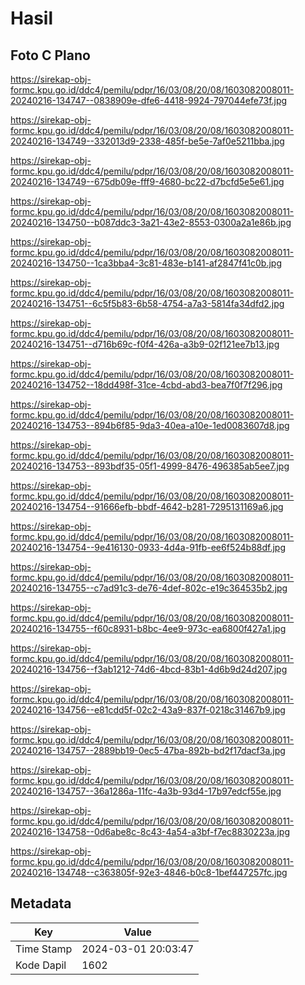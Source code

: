 # Hasil

## Foto C Plano

https://sirekap-obj-formc.kpu.go.id/ddc4/pemilu/pdpr/16/03/08/20/08/1603082008011-20240216-134747--0838909e-dfe6-4418-9924-797044efe73f.jpg

https://sirekap-obj-formc.kpu.go.id/ddc4/pemilu/pdpr/16/03/08/20/08/1603082008011-20240216-134749--332013d9-2338-485f-be5e-7af0e5211bba.jpg

https://sirekap-obj-formc.kpu.go.id/ddc4/pemilu/pdpr/16/03/08/20/08/1603082008011-20240216-134749--675db09e-fff9-4680-bc22-d7bcfd5e5e61.jpg

https://sirekap-obj-formc.kpu.go.id/ddc4/pemilu/pdpr/16/03/08/20/08/1603082008011-20240216-134750--b087ddc3-3a21-43e2-8553-0300a2a1e86b.jpg

https://sirekap-obj-formc.kpu.go.id/ddc4/pemilu/pdpr/16/03/08/20/08/1603082008011-20240216-134750--1ca3bba4-3c81-483e-b141-af2847f41c0b.jpg

https://sirekap-obj-formc.kpu.go.id/ddc4/pemilu/pdpr/16/03/08/20/08/1603082008011-20240216-134751--6c5f5b83-6b58-4754-a7a3-5814fa34dfd2.jpg

https://sirekap-obj-formc.kpu.go.id/ddc4/pemilu/pdpr/16/03/08/20/08/1603082008011-20240216-134751--d716b69c-f0f4-426a-a3b9-02f121ee7b13.jpg

https://sirekap-obj-formc.kpu.go.id/ddc4/pemilu/pdpr/16/03/08/20/08/1603082008011-20240216-134752--18dd498f-31ce-4cbd-abd3-bea7f0f7f296.jpg

https://sirekap-obj-formc.kpu.go.id/ddc4/pemilu/pdpr/16/03/08/20/08/1603082008011-20240216-134753--894b6f85-9da3-40ea-a10e-1ed0083607d8.jpg

https://sirekap-obj-formc.kpu.go.id/ddc4/pemilu/pdpr/16/03/08/20/08/1603082008011-20240216-134753--893bdf35-05f1-4999-8476-496385ab5ee7.jpg

https://sirekap-obj-formc.kpu.go.id/ddc4/pemilu/pdpr/16/03/08/20/08/1603082008011-20240216-134754--91666efb-bbdf-4642-b281-7295131169a6.jpg

https://sirekap-obj-formc.kpu.go.id/ddc4/pemilu/pdpr/16/03/08/20/08/1603082008011-20240216-134754--9e416130-0933-4d4a-91fb-ee6f524b88df.jpg

https://sirekap-obj-formc.kpu.go.id/ddc4/pemilu/pdpr/16/03/08/20/08/1603082008011-20240216-134755--c7ad91c3-de76-4def-802c-e19c364535b2.jpg

https://sirekap-obj-formc.kpu.go.id/ddc4/pemilu/pdpr/16/03/08/20/08/1603082008011-20240216-134755--f60c8931-b8bc-4ee9-973c-ea6800f427a1.jpg

https://sirekap-obj-formc.kpu.go.id/ddc4/pemilu/pdpr/16/03/08/20/08/1603082008011-20240216-134756--f3ab1212-74d6-4bcd-83b1-4d6b9d24d207.jpg

https://sirekap-obj-formc.kpu.go.id/ddc4/pemilu/pdpr/16/03/08/20/08/1603082008011-20240216-134756--e81cdd5f-02c2-43a9-837f-0218c31467b9.jpg

https://sirekap-obj-formc.kpu.go.id/ddc4/pemilu/pdpr/16/03/08/20/08/1603082008011-20240216-134757--2889bb19-0ec5-47ba-892b-bd2f17dacf3a.jpg

https://sirekap-obj-formc.kpu.go.id/ddc4/pemilu/pdpr/16/03/08/20/08/1603082008011-20240216-134757--36a1286a-11fc-4a3b-93d4-17b97edcf55e.jpg

https://sirekap-obj-formc.kpu.go.id/ddc4/pemilu/pdpr/16/03/08/20/08/1603082008011-20240216-134758--0d6abe8c-8c43-4a54-a3bf-f7ec8830223a.jpg

https://sirekap-obj-formc.kpu.go.id/ddc4/pemilu/pdpr/16/03/08/20/08/1603082008011-20240216-134748--c363805f-92e3-4846-b0c8-1bef447257fc.jpg


## Metadata

| Key        | Value               |
| ---------- | ------------------- |
| Time Stamp | 2024-03-01 20:03:47 |
| Kode Dapil | 1602                |



